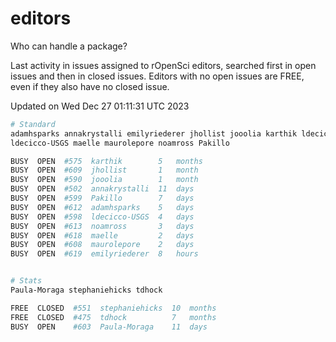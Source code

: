 # editors

Who can handle a package?

Last activity in issues assigned to rOpenSci editors, searched first in open
issues and then in closed issues. Editors with no open issues are FREE, even if
they also have no closed issue.


Updated on Wed Dec 27 01:11:31 UTC 2023

```bash
# Standard
adamhsparks annakrystalli emilyriederer jhollist jooolia karthik ldecicco
ldecicco-USGS maelle maurolepore noamross Pakillo

BUSY  OPEN  #575  karthik        5   months
BUSY  OPEN  #609  jhollist       1   month
BUSY  OPEN  #590  jooolia        1   month
BUSY  OPEN  #502  annakrystalli  11  days
BUSY  OPEN  #599  Pakillo        7   days
BUSY  OPEN  #612  adamhsparks    5   days
BUSY  OPEN  #598  ldecicco-USGS  4   days
BUSY  OPEN  #613  noamross       3   days
BUSY  OPEN  #618  maelle         2   days
BUSY  OPEN  #608  maurolepore    2   days
BUSY  OPEN  #619  emilyriederer  8   hours


# Stats
Paula-Moraga stephaniehicks tdhock

FREE  CLOSED  #551  stephaniehicks  10  months
FREE  CLOSED  #475  tdhock          7   months
BUSY  OPEN    #603  Paula-Moraga    11  days
```
